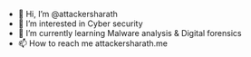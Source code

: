 - 👋 Hi, I’m @attackersharath
- 👀 I’m interested in Cyber security
- 🌱 I’m currently learning Malware analysis & Digital forensics
- 📫 How to reach me attackersharath.me

<!---
attackersharath/attackersharath is a ✨ special ✨ repository because its `README.md` (this file) appears on your GitHub profile.
You can click the Preview link to take a look at your changes.
--->
